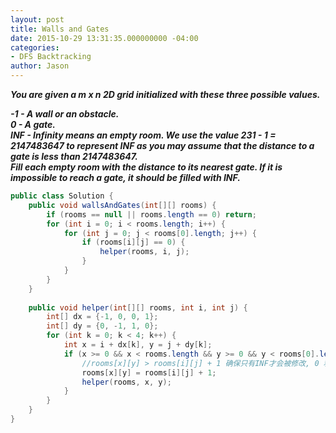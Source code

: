 ```yaml
---
layout: post
title: Walls and Gates
date: 2015-10-29 13:31:35.000000000 -04:00
categories:
- DFS Backtracking
author: Jason
---
```

<p><strong><em>You are given a m x n 2D grid initialized with these three possible values.<br />

-1 - A wall or an obstacle.<br />
0 - A gate.<br />
INF - Infinity means an empty room. We use the value 231 - 1 = 2147483647 to represent INF as you may assume that the distance to a gate is less than 2147483647.<br />
Fill each empty room with the distance to its nearest gate. If it is impossible to reach a gate, it should be filled with INF.</em></strong></p>
``` java
public class Solution {
    public void wallsAndGates(int[][] rooms) {
        if (rooms == null || rooms.length == 0) return;
        for (int i = 0; i < rooms.length; i++) {
            for (int j = 0; j < rooms[0].length; j++) {
                if (rooms[i][j] == 0) {
                    helper(rooms, i, j);
                }
            }
        }
    }
    
    public void helper(int[][] rooms, int i, int j) {
        int[] dx = {-1, 0, 0, 1};
        int[] dy = {0, -1, 1, 0};
        for (int k = 0; k < 4; k++) {
            int x = i + dx[k], y = j + dy[k];
            if (x >= 0 && x < rooms.length && y >= 0 && y < rooms[0].length && rooms[x][y] > rooms[i][j] + 1) {
                //rooms[x][y] > rooms[i][j] + 1 确保只有INF才会被修改, 0 和 -1均不变
                rooms[x][y] = rooms[i][j] + 1;
                helper(rooms, x, y);
            }
        }
    }
}
```
